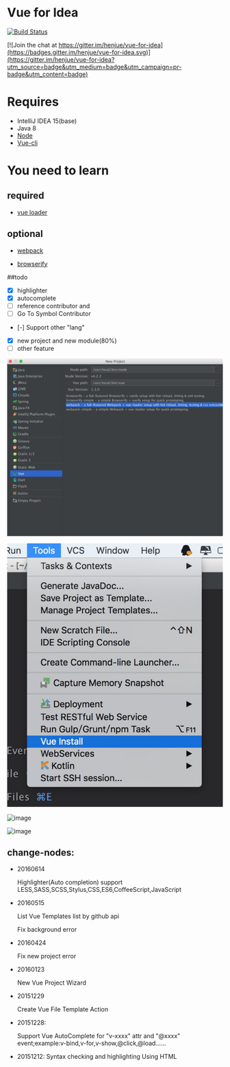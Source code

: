 # Vue for Idea

[![Build Status](https://travis-ci.org/henjue/vue-for-idea.svg?branch=develop)](https://travis-ci.org/henjue/vue-for-idea)

[![Join the chat at https://gitter.im/henjue/vue-for-idea](https://badges.gitter.im/henjue/vue-for-idea.svg)](https://gitter.im/henjue/vue-for-idea?utm_source=badge&utm_medium=badge&utm_campaign=pr-badge&utm_content=badge)

# Requires
* IntelliJ IDEA 15(base) 
* Java 8 
* [Node](https://nodejs.org)
* [Vue-cli](https://github.com/vuejs/vue-cli)

# You need to learn
## required
* [vue loader](http://vue-loader.vuejs.org/en/index.html)

## optional
* [webpack](http://webpack.github.io/docs/tutorials/getting-started/)

* [browserify](https://github.com/substack/node-browserify/wiki)

##todo
- [x] highlighter
- [x] autocomplete
- [ ] reference contributor and 
- [ ] Go To Symbol Contributor
- [-] Support other "lang"
- [x] new project and new module(80%)
- [ ] other feature

![image](https://raw.githubusercontent.com/henjue/vue-for-idea/master/images/4.png)

![image](https://raw.githubusercontent.com/henjue/vue-for-idea/master/images/5.png)

![image](https://raw.githubusercontent.com/henjue/vue-for-idea/master/images/2.png)

![image](https://raw.githubusercontent.com/henjue/vue-for-idea/master/images/3.png)

## change-nodes:

* 20160614

    Highlighter(Auto completion) support LESS,SASS,SCSS,Stylus,CSS,ES6,CoffeeScript,JavaScript
    
* 20160515

    List Vue Templates list by github api
    
    Fix background error     
* 20160424

    Fix new project error

* 20160123

    New Vue Project Wizard
    
* 20151229

    Create Vue File Template Action
    
* 20151228:

    Support Vue AutoComplete for "v-xxxx" attr and "@xxxx" event;example:v-bind,v-for,v-show,@click,@load......

* 20151212:
    Syntax checking and highlighting Using HTML

